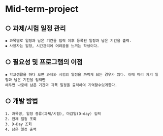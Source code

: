 # Mid-term-project
 
  ## ○ 과제/시험 일정 관리 
    ▪ 과목별로 일정과 남은 기간을 입력 이후 등록된 일정과 남은 기간을 출력.
    ▪ 사용자는 일정, 시간관리에 어려움을 느끼는 학생이다.
  ## ○ 필요성 및 프로그램의 이점 
    ▪ 학교생활을 하다 보면 과제와 시험의 일정을 까먹게 되는 경우가 많다. 이때 미리 자기 일정과 남은 기간을 입력만 
    해두면 나중에 남은 기간과 과목 일정을 출력하여 기억할수있게한다.
  ## ○ 개발 방법  
    1. 과목명, 일정 종류(과제/시험), 마감일(D-day) 입력
    2. 전체 일정 조회
    3. D-Day 조회
    4. 남은 일정 출력
    
